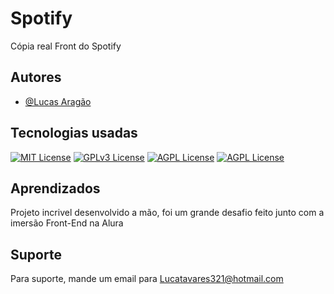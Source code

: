 
# Spotify

Cópia real Front do Spotify


## Autores

- [@Lucas Aragão](https://www.linkedin.com/in/lucas-arag%C3%A3o-a608822a6/)



## Tecnologias usadas



[![MIT License](https://img.shields.io/badge/HTML5-E34F26?style=for-the-badge&logo=html5&logoColor=white)](https://choosealicense.com/licenses/mit/)
[![GPLv3 License](https://img.shields.io/badge/CSS3-1572B6?style=for-the-badge&logo=css3&logoColor=white)](https://opensource.org/licenses/)
[![AGPL License](https://img.shields.io/badge/JavaScript-F7DF1E?style=for-the-badge&logo=javascript&logoColor=black)](http://www.gnu.org/licenses/agpl-3.0)
[![AGPL License](https://img.shields.io/badge/React-20232A?style=for-the-badge&logo=react&logoColor=61DAFB)](http://www.gnu.org/licenses/agpl-3.0)


## Aprendizados

Projeto incrivel desenvolvido a mão, foi um grande desafio feito junto com a imersão Front-End na Alura


## Suporte

Para suporte, mande um email para Lucatavares321@hotmail.com

